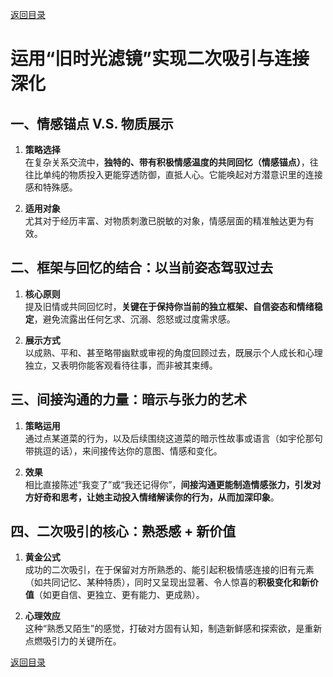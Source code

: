 [返回目录](/README.md)

# 运用“旧时光滤镜”实现二次吸引与连接深化

## 一、情感锚点 V.S. 物质展示

1. **策略选择**  
   在复杂关系交流中，**独特的、带有积极情感温度的共同回忆（情感锚点）**，往往比单纯的物质投入更能穿透防御，直抵人心。它能唤起对方潜意识里的连接感和特殊感。

2. **适用对象**  
   尤其对于经历丰富、对物质刺激已脱敏的对象，情感层面的精准触达更为有效。

## 二、框架与回忆的结合：以当前姿态驾驭过去

1. **核心原则**  
   提及旧情或共同回忆时，**关键在于保持你当前的独立框架、自信姿态和情绪稳定**，避免流露出任何乞求、沉溺、怨怒或过度需求感。

2. **展示方式**  
   以成熟、平和、甚至略带幽默或审视的角度回顾过去，既展示个人成长和心理独立，又表明你能客观看待往事，而非被其束缚。

## 三、间接沟通的力量：暗示与张力的艺术

1. **策略运用**  
   通过点某道菜的行为，以及后续围绕这道菜的暗示性故事或语言（如宇伦那句带挑逗的话），来间接传达你的意图、情感和变化。

2. **效果**  
   相比直接陈述“我变了”或“我还记得你”，**间接沟通更能制造情感张力，引发对方好奇和思考，让她主动投入情绪解读你的行为，从而加深印象**。

## 四、二次吸引的核心：熟悉感 + 新价值

1. **黄金公式**  
   成功的二次吸引，在于保留对方所熟悉的、能引起积极情感连接的旧有元素（如共同记忆、某种特质），同时又呈现出显著、令人惊喜的**积极变化和新价值**（如更自信、更独立、更有能力、更成熟）。

2. **心理效应**  
   这种“熟悉又陌生”的感觉，打破对方固有认知，制造新鲜感和探索欲，是重新点燃吸引力的关键所在。

[返回目录](/README.md)